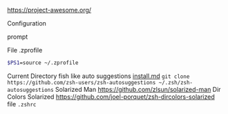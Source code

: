 https://project-awesome.org/

Configuration

prompt

File .zprofile
```zsh
$PS1=source ~/.zprofile
```

Current Directory
fish like auto suggestions [install.md](https://github.com/zsh-users/zsh-autosuggestions/blob/master/INSTALL.md)
`git clone https://github.com/zsh-users/zsh-autosuggestions ~/.zsh/zsh-autosuggestions`
Solarized Man https://github.com/zlsun/solarized-man
Dir Colors Solarized https://github.com/joel-porquet/zsh-dircolors-solarized
file `.zshrc`
